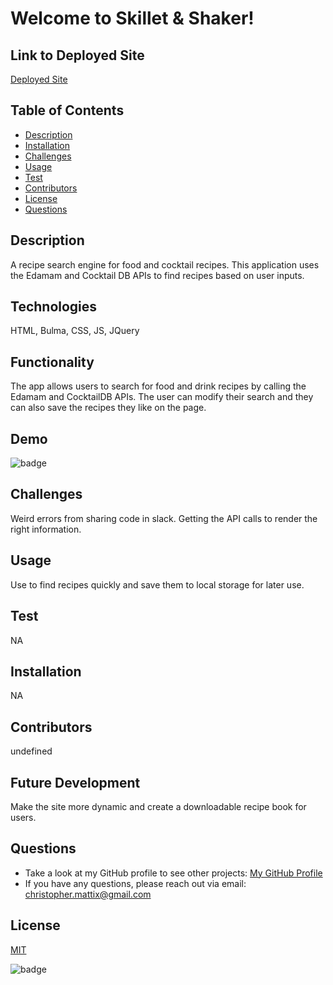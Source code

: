 

# Welcome to Skillet & Shaker! 
 
## Link to Deployed Site
[Deployed Site]()

## Table of Contents
  * [Description](#description)
  * [Installation](#installation)
  * [Challenges](#challenges)
  * [Usage](#usage)
  * [Test](#test)
  * [Contributors](#contributors)
  * [License](#license)
  * [Questions](#questions)

## Description
A recipe search engine for food and cocktail recipes. This application uses the Edamam and Cocktail DB APIs to find recipes based on user inputs.
 
## Technologies
HTML, Bulma, CSS, JS, JQuery

## Functionality
The app allows users to search for food and drink recipes by calling the Edamam and CocktailDB APIs. The user can modify their search and they can also save the recipes they like on the page.

## Demo
![badge](NA)

## Challenges
Weird errors from sharing code in slack. Getting the API calls to render the right information.

## Usage
Use to find recipes quickly and save them to local storage for later use.

## Test
NA

## Installation
NA

## Contributors
undefined

## Future Development
Make the site more dynamic and create a downloadable recipe book for users.

## Questions
* Take a look at my GitHub profile to see other projects: 
[My GitHub Profile](https://github.com/BeardoMattix)
* If you have any questions, please reach out via email: christopher.mattix@gmail.com

## License
[MIT](https://opensource.org/licenses/MIT)

![badge](https://img.shields.io/static/v1?label=License&message=MIT&color=success)

